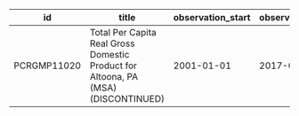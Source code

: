 | id          | title                                                                             | observation_start   | observation_end   |
|-------------|-----------------------------------------------------------------------------------|---------------------|-------------------|
| PCRGMP11020 | Total Per Capita Real Gross Domestic Product for Altoona, PA (MSA) (DISCONTINUED) | 2001-01-01          | 2017-01-01        |